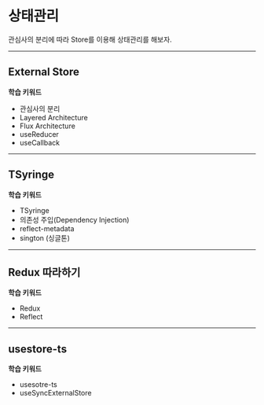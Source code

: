 # 상태관리

관심사의 분리에 따라 Store를 이용해 상태관리를 해보자.

---

## External Store

__학습 키워드__

- 관심사의 분리
- Layered Architecture
- Flux Architecture
- useReducer
- useCallback

---

## TSyringe

__학습 키워드__

- TSyringe
- 의존성 주입(Dependency Injection)
- reflect-metadata
- sington (싱글톤)

---

## Redux 따라하기

__학습 키워드__

- Redux
- Reflect

---

## usestore-ts

__학습 키워드__

- usesotre-ts
- useSyncExternalStore
